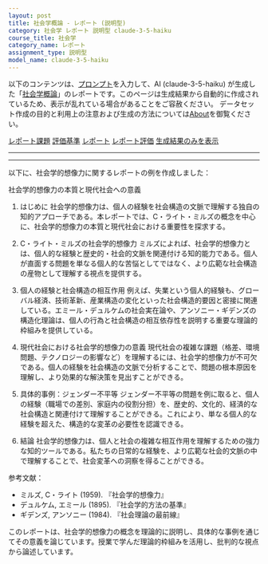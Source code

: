 ```yaml
---
layout: post
title: 社会学概論 - レポート (説明型)
category: 社会学 レポート 説明型 claude-3-5-haiku
course_title: 社会学
category_name: レポート
assignment_type: 説明型
model_name: claude-3-5-haiku
---
```


以下のコンテンツは、[プロンプト](https://github.com/takedatoshiyuki/synthetic_assignments/tree/main/generated/社会学/claude-3-5-haiku/prompt_レポート-説明型.md)を入力して、AI (claude-3-5-haiku) が生成した「[社会学概論](/contents/社会学/)」のレポートです。このページは生成結果から自動的に作成されているため、表示が乱れている場合があることをご容赦ください。
データセット作成の目的と利用上の注意および生成の方法については[About](/About)を御覧ください。

[レポート課題](../レポート課題-説明型)
[評価基準](../評価基準-説明型)
[レポート](../レポート-説明型)
[レポート評価](../レポート評価-説明型)
[生成結果のみを表示](https://github.com/takedatoshiyuki/synthetic_assignments/tree/main/generated/社会学/claude-3-5-haiku/レポート-説明型.md)
  

***
***
  
以下に、社会学的想像力に関するレポートの例を作成しました：

社会学的想像力の本質と現代社会への意義

1. はじめに
社会学的想像力は、個人の経験を社会構造の文脈で理解する独自の知的アプローチである。本レポートでは、C・ライト・ミルズの概念を中心に、社会学的想像力の本質と現代社会における重要性を探求する。

2. C・ライト・ミルズの社会学的想像力
ミルズによれば、社会学的想像力とは、個人的な経験と歴史的・社会的文脈を関連付ける知的能力である。個人が直面する問題を単なる個人的な苦悩としてではなく、より広範な社会構造の産物として理解する視点を提供する。

3. 個人の経験と社会構造の相互作用
例えば、失業という個人的経験も、グローバル経済、技術革新、産業構造の変化といった社会構造的要因と密接に関連している。エミール・デュルケムの社会実在論や、アンソニー・ギデンズの構造化理論は、個人の行為と社会構造の相互依存性を説明する重要な理論的枠組みを提供している。

4. 現代社会における社会学的想像力の意義
現代社会の複雑な課題（格差、環境問題、テクノロジーの影響など）を理解するには、社会学的想像力が不可欠である。個人の経験を社会構造の文脈で分析することで、問題の根本原因を理解し、より効果的な解決策を見出すことができる。

5. 具体的事例：ジェンダー不平等
ジェンダー不平等の問題を例に取ると、個人の経験（職場での差別、家庭内の役割分担）を、歴史的、文化的、経済的な社会構造と関連付けて理解することができる。これにより、単なる個人的な経験を超えた、構造的な変革の必要性を認識できる。

6. 結論
社会学的想像力は、個人と社会の複雑な相互作用を理解するための強力な知的ツールである。私たちの日常的な経験を、より広範な社会的文脈の中で理解することで、社会変革への洞察を得ることができる。

参考文献：
- ミルズ, C・ライト (1959). 『社会学的想像力』
- デュルケム, エミール (1895). 『社会学的方法の基準』
- ギデンズ, アンソニー (1984). 『社会理論の最前線』

このレポートは、社会学的想像力の概念を理論的に説明し、具体的な事例を通じてその意義を論じています。授業で学んだ理論的枠組みを活用し、批判的な視点から論述しています。
